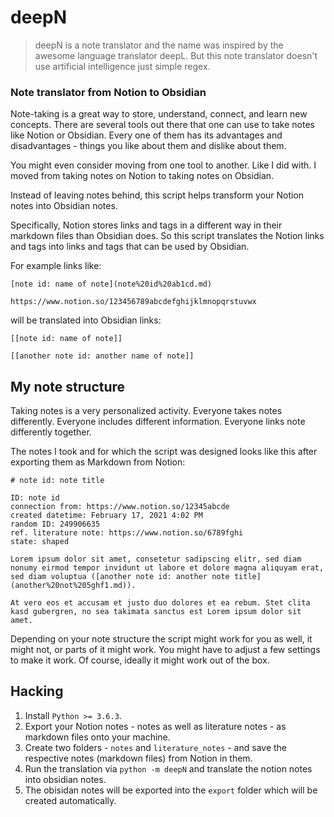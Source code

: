 # deepN

> deepN is a note translator and the name was inspired by the awesome language translator deepL. But this note translator doesn't use artificial intelligence just simple regex.

### Note translator from Notion to Obsidian

Note-taking is a great way to store, understand, connect, and learn new concepts. There are several tools out there that one can use to take notes like Notion or Obsidian. Every one of them has its advantages and disadvantages - things you like about them and dislike about them.

You might even consider moving from one tool to another. Like I did with. I moved from taking notes on Notion to taking notes on Obsidian.

Instead of leaving notes behind, this script helps transform your Notion notes into Obsidian notes.

Specifically, Notion stores links and tags in a different way in their markdown files than Obsidian does. So this script translates the Notion links and tags into links and tags that can be used by Obsidian.

For example links like:

```
[note id: name of note](note%20id%20ab1cd.md)

https://www.notion.so/123456789abcdefghijklmnopqrstuvwx
```

will be translated into Obsidian links:

```
[[note id: name of note]]

[[another note id: another name of note]]
```

## My note structure

Taking notes is a very personalized activity. Everyone takes notes differently. Everyone includes different information. Everyone links note differently together.

The notes I took and for which the script was designed looks like this after exporting them as Markdown from Notion:

```
# note id: note title

ID: note id
connection from: https://www.notion.so/12345abcde
created datetime: February 17, 2021 4:02 PM
random ID: 249906635
ref. literature note: https://www.notion.so/6789fghi
state: shaped

Lorem ipsum dolor sit amet, consetetur sadipscing elitr, sed diam nonumy eirmod tempor invidunt ut labore et dolore magna aliquyam erat, sed diam voluptua ([another note id: another note title](another%20not%205ghf1.md)).

At vero eos et accusam et justo duo dolores et ea rebum. Stet clita kasd gubergren, no sea takimata sanctus est Lorem ipsum dolor sit amet.
```

Depending on your note structure the script might work for you as well, it might not, or parts of it might work. You might have to adjust a few settings to make it work. Of course, ideally it might work out of the box.

## Hacking

1. Install `Python >= 3.6.3`.
1. Export your Notion notes - notes as well as literature notes - as markdown files onto your machine.
1. Create two folders - `notes` and `literature_notes` - and save the respective notes (markdown files) from Notion in them.
1. Run the translation via `python -m deepN` and translate the notion notes into obsidian notes.
1. The obisidan notes will be exported into the `export` folder which will be created automatically.
